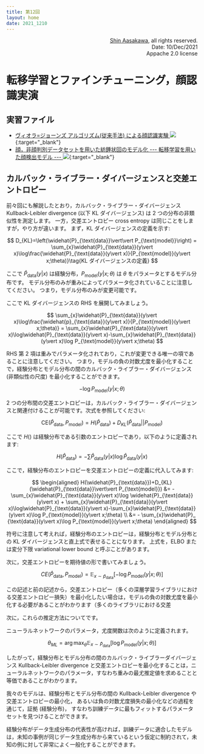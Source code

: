 ```yaml
---
title: 第12回
layout: home
date: 2021_1210
---
```


<div align='right'>
<a href='mailto:educ0233@komazawa-u.ac.jp'>Shin Aasakawa</a>, all rights reserved.<br>
Date: 10/Dec/2021<br/>
Appache 2.0 license<br/>
</div>

# 転移学習とファインチューニング，顔認識実演


## 実習ファイル

* [ヴィオラ=ジョーンズ アルゴリズム(従来手法) による顔認識実験 <img src="https://komazawa-deep-learning.github.io/assets/colab_icon.svg">](https://colab.research.google.com/github/komazawa-deep-learning/komazawa-deep-learning.github.io/blob/master/2021notebooks/2021_0930viola_jones_ipynb.ipynb){:target="_blank"}
* [顔，非顔判別データセットを用いた紡錘状回のモデル化 --- 転移学習を用いた顔検出モデル ---  <img src="https://komazawa-deep-learning.github.io/assets/colab_icon.svg">](https://colab.research.google.com/github/komazawa-deep-learning/komazawa-deep-learning.github.io/blob/master/2021notebooks/2021_0925face_dataset_transfer_learning.ipynb){:target="_blank"}



## カルバック・ライブラー・ダイバージェンスと交差エントロピー
<!-- # 3. Kullback-Leibler Divergence And Cross-Entropy-->
<!--
- author: Stepan Ulyanin
- date: Feb 1, 2019
- source: https://medium.com/@stepanulyanin/notes-on-deep-learning-theory-part-1-data-generating-process-31fdda2c8941
-->

前々回にも解説したとおり，カルバック・ライブラー・ダイバージェンス Kullback-Leibler divergence (以下 KL ダイバージェンス) は 2 つの分布の非類似性を測定します。
一方，交差エントロピー cross entropy は同じことをしますが，やり方が違います。
まず，KL ダイバージェンスの定義を示す:

$$
D_{KL}=\left(\widehat{P}_{\text{data}}\vert\vert P_{\text{model}}\right)
= \sum_{x}\widehat{P}_{\text{data}}(y\vert x)\log\frac{\widehat{P}_{\text{data}}(y\vert x)}{P_{\text{model}}(y\vert x;\theta)}\tag{KL ダイバージェンスの定義}
$$

ここで
$\hat{P}_ {\text{data}}(y\vert x)$ は経験分布，$P_ {\text{model}}(y\vert x;\theta)$ は $\theta$ をパラメータとするモデル分布です。
モデル分布のみが重みによってパラメータ化されていることに注意してください。
つまり，モデル分布のみが変更可能です。

ここで KL ダイバージェンスの RHS を展開してみましょう。
<!-- Notice that only the model distribution is parametrized by the weights, so it is the only one we would be able to alter in any way. 
Now, let’s expand the right hand side of the KL divergence: -->

$$
\sum_{x}\widehat{P}_{\text{data}}(y\vert x)\log\frac{\widehat{p}_{\text{data}}(y\vert x)}{P_{\text{model}}(y\vert x;\theta)} = 
\sum_{x}\widehat{P}_{\text{data}}(y\vert x)\log\widehat{P}_{\text{data}}(y\vert x)-\sum_{x}\widehat{P}_{\text{data}}(y\vert x)\log P_{\text{model}}(y\vert x;\theta)
$$

RHS 第 2 項は重みでパラメータ化されており，これが変更できる唯一の項であることに注意してください。
つまり，モデルの負の対数尤度を最小化することで，経験分布とモデル分布の間のカルバック・ライブラー・ダイバージェンス (非類似性の尺度) を最小化することができます。
<!-- Notice that the second term in the right hand side is now parametrized by weights and now this is the only term we can alter. 
So we can minimize the Kullback-Leibler divergence (measure of dissimilarity) between the empirical and model distributions by minimizing the Negative Log-Likelihood of the model:
-->

$$
-\log P_{\text{model}}(y\vert x;\theta)
$$

2 つの分布間の交差エントロピーは，カルバック・ライブラー・ダイバージェンスと関連付けることが可能です。次式を参照してください:

$$
\text{CE}\left(\widehat{P}_{\text{data}},P_{\text{model}}\right)
=H\left(\widehat{P}_{\text{data}}\right) + D_{KL}\left( \widehat{P}_{\text{data}} \vert\vert P_{\text{model}} \right)
$$

ここで $H()$ は経験分布である引数のエントロピーであり，以下のように定義されます:
<!-- Here, $H()$ is the Entropy of its argument, which is the empirical distribution and is defined as: -->

$$
H(\widehat{P}_ {\text{data}})=-\sum \widehat{P}_ {\text{data}}(y\vert x)\log\widehat{P}_ {\text{data}}(y\vert x)
$$

ここで，経験分布のエントロピーを交差エントロピーの定義に代入してみます:
<!-- Now, notice what happens if we substitute the entropy of the empirical distribution into the definition of the Cross-Entropy: -->

$$
\begin{aligned}
H(\widehat{P}_{\text{data}})+D_{KL}(\widehat{P}_{\text{data}}\vert\vert P_{\text{model}}) &= -\sum_{x}\widehat{P}_{\text{data}}(y\vert x)\log \widehat{P}_{\text{data}}(y\vert x) + \sum_{x}\widehat{P}_{\text{data}}(y\vert x)\log\widehat{P}_{\text{data}}(y\vert x)-\sum_{x}\widehat{P}_{\text{data}}(y\vert x)\log P_{\text{model}}(y\vert x;\theta) \\
&= - \sum_{x}\widehat{P}_ {\text{data}}(y\vert x)\log P_{\text{model}}(y\vert x;\theta)
\end{aligned}
$$


<!--これはかなりキレイですね。-->
符号に注意して考えれば，経験分布のエントロピーは，経験分布とモデル分布との KL ダイバージェンスと直上式で表せることになります。
上式を，ELBO または変分下限 variational lower bound と呼ぶことがあります。

次に，交差エントロピーを期待値の形で書いてみましょう。
<!-- This is pretty neat. Now, we can write the Cross-Entropy in the form of expectation: -->

$$
CE(\widehat{P}_{\text{data}},P_{\text{model}})
= \mathbb{E}_{x\sim\hat{p}_{\text{data}}}\left[
-\log P_{\text{model}}(y\vert x;\theta)\right]
$$

この記述と前の記述から，交差エントロピー（多くの深層学習ライブラリにおける交差エントロピー損失）を最小化したい場合は，モデルの負の対数尤度を最小化する必要があることがわかります（多くのライブラリにおける交差

<!-- エントロピー損失は PyTorch のように，フードの下で負の対数尤度損失と 対数ソフトマックスを計算するのが一般的です）。
 --><!-- From this and the previous statements we can see that if we want to minimize the Cross-Entropy (cross-entropy loss in many deep learning libraries) we need to minimize the Negative Log-Likelihood of the model (cross-entropy loss in many libraries typically calculate Negative Log-Likelihood Loss and Log-Softmax under the hood, like in PyTorch). -->

<!-- しかし，大きな疑問がまだ残っています。
ニューラルネットワークは，カルバック・ライブラー・ダイバージェンスや交差エントロピーをどのようにして最小化して学習するのでしょうか？ -->
<!-- But the big question still remains unanswered: how does the neural network learn by minimizing the Kullback-Leibler divergence or Cross-Entropy? -->


次に，これらの推定方法についてです。
<!-- 重みの最尤推定値と前述の 2 つの損失の間には関連性があることがわかりました。 -->
ニューラルネットワークのパラメータ，尤度関数は次のように定義されます。
<!-- It turns out that there is a link between the Maximum Likelihood Estimate of the weights and the the two aforementioned losses. The MLE for the weights is defined as: -->

$$
\theta_{ML}=\arg\max_{\theta}\mathbb{E}_{x\sim \hat{P}_{\text{data}}} \left[\log P_{\text{model}}(y\vert x;\theta)\right]
$$

したがって，経験分布とモデル分布の間のカルバック・ライブラーダイバージェンス Kullback-Leibler divergence と交差エントロピーを最小化することは，ニューラルネットワークのパラメータ，すなわち重みの最尤推定値を求めることと等価であることがわかります。
<!-- Therefore, we can see that the minimization of the Kullback-Leibler divergence and Cross-Entropy between the empirical and the model distributions is equivalent to finding the Maximum-Likelihood estimate for the parameters of the neural network, i.e. weights. -->


我々のモデルは、経験分布とモデル分布の間の Kullback-Leibler divergence や交差エントロピーの最小化，
あるいは負の対数尤度損失の最小化などの過程を通じて，証拠 (経験分布)， すなわち訓練データに最もフィットするパラメータセットを見つけることができます。
<!-- Our model can find the set of parameters that results in the best fit to the evidence (empirical distribution), i.e. training data through the process of minimization of Kullback-Leibler divergence or Cross-Entropy between the empirical distribution and the model distribution, or equivalently minimization of the Negative Log-Likelihood Loss.-->

経験分布がデータ生成分布の代表性が高ければ，訓練データに適合したモデルは，未知の事例が同じデータ生成分布から来ているという仮定に制約されて，未知の例に対して非常によく一般化することができます。
<!-- If the empirical distribution is highly representative of the data-generating distribution, the model that fits the training data will be able to generalize very well on the unseen examples constrained to the assumptions that the unseen examples come from the same data-generating distribution. -->


